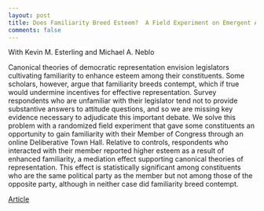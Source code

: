 ```yaml
---
layout: post
title: Does Familiarity Breed Esteem?  A Field Experiment on Emergent Attitudes toward Members of Congress
comments: false
---
```


With Kevin M. Esterling and Michael A. Neblo 

Canonical theories of democratic representation envision legislators cultivating familiarity to enhance esteem among their constituents. Some scholars, however, argue that familiarity breeds contempt, which if true would undermine incentives for effective representation. Survey respondents who are unfamiliar with their legislator tend not to provide substantive answers to attitude questions, and so we are missing key evidence necessary to adjudicate this important debate. We solve this problem with a randomized field experiment that gave some constituents an opportunity to gain familiarity with their Member of Congress through an online Deliberative Town Hall. Relative to controls, respondents who interacted with their member reported higher esteem as a result of enhanced familiarity, a mediation effect supporting canonical theories of representation. This effect is statistically significant among constituents who are the same political party as the member but not among those of the opposite party, although in neither case did familiarity breed contempt.

[Article](https://doi.org/10.1177/10659129211073910)
